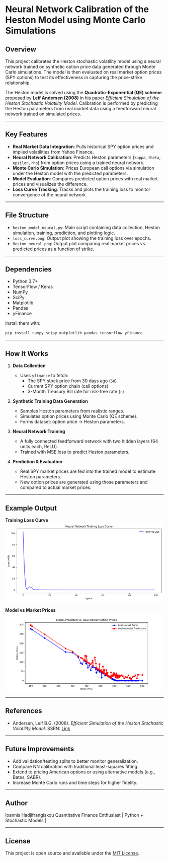 
# Neural Network Calibration of the Heston Model using Monte Carlo Simulations

## Overview

This project calibrates the Heston stochastic volatility model using a neural network trained on synthetic option price data generated through Monte Carlo simulations. The model is then evaluated on real market option prices (SPY options) to test its effectiveness in capturing the price-strike relationship.

The Heston model is solved using the **Quadratic-Exponential (QE) scheme** proposed by **Leif Andersen (2008)** in his paper *Efficient Simulation of the Heston Stochastic Volatility Model*. Calibration is performed by predicting the Heston parameters from real market data using a feedforward neural network trained on simulated prices.

---

## Key Features

- **Real Market Data Integration**: Pulls historical SPY option prices and implied volatilities from Yahoo Finance.
-  **Neural Network Calibration**: Predicts Heston parameters (`kappa`, `theta`, `epsilon`, `rho`) from option prices using a trained neural network.
-  **Monte Carlo Simulation**: Prices European call options via simulation under the Heston model with the predicted parameters.
-  **Model Evaluation**: Compares predicted option prices with real market prices and visualizes the difference.
-  **Loss Curve Tracking**: Tracks and plots the training loss to monitor convergence of the neural network.

---

## File Structure

- `heston_model_neural.py`: Main script containing data collection, Heston simulation, training, prediction, and plotting logic.
- `loss_curve.png`: Output plot showing the training loss over epochs.
- `Heston_neural.png`: Output plot comparing real market prices vs. predicted prices as a function of strike.

---

## Dependencies

- Python 3.7+
- TensorFlow / Keras
- NumPy
- SciPy
- Matplotlib
- Pandas
- yFinance

Install them with:

```bash
pip install numpy scipy matplotlib pandas tensorflow yfinance
```

---

## How It Works

1. **Data Collection**  
   - Uses `yfinance` to fetch:
     - The SPY stock price from 30 days ago (`S0`)
     - Current SPY option chain (call options)
     - 3-Month Treasury Bill rate for risk-free rate (`r`)

2. **Synthetic Training Data Generation**  
   - Samples Heston parameters from realistic ranges.
   - Simulates option prices using Monte Carlo (QE scheme).
   - Forms dataset: option price → Heston parameters.

3. **Neural Network Training**  
   - A fully connected feedforward network with two hidden layers (64 units each, ReLU).
   - Trained with MSE loss to predict Heston parameters.

4. **Prediction & Evaluation**  
   - Real SPY market prices are fed into the trained model to estimate Heston parameters.
   - New option prices are generated using those parameters and compared to actual market prices.

---

## Example Output

 **Training Loss Curve**  
![Loss Curve](loss_curve.png)

 **Model vs Market Prices**  
![Predicted vs Market](Heston_neural.png)

---

## References

- Andersen, Leif B.G. (2008). *Efficient Simulation of the Heston Stochastic Volatility Model*. SSRN: [Link](https://papers.ssrn.com/sol3/papers.cfm?abstract_id=946405)

---

## Future Improvements

- Add validation/testing splits to better monitor generalization.
- Compare NN calibration with traditional least-squares fitting.
- Extend to pricing American options or using alternative models (e.g., Bates, SABR).
- Increase Monte Carlo runs and time steps for higher fidelity.

---

## Author

Ioannis Hadjifrangiskou
Quantitative Finance Enthusiast | Python + Stochastic Models | 

---

## License

This project is open source and available under the [MIT License](LICENSE).

